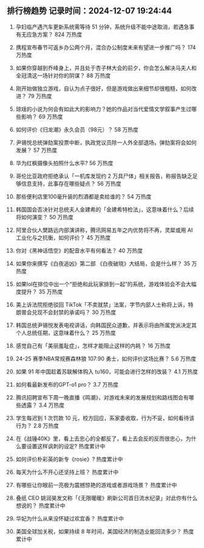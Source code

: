 
## 排行榜趋势 记录时间：2024-12-07 19:24:44
  
  1. 孕妇临产遇汽车更新系统需等待 51 分钟，系统升级不能中途取消，若遇急事有无应急方案？ 824 万热度
    
  2. 携程宣布春节可返乡办公两个月，混合办公制度未来有望进一步推广吗？ 174 万热度
    
  3. 如果你穿越到乔峰身上，并且处于杏子林大会的前夕，你会怎么解决马夫人和全冠清这一场针对你的阴谋？ 88 万热度
    
  4. 刚开始做独立游戏，自认为点子很好，但是游戏做出来细节却很粗糙，如何改进？ 79 万热度
    
  5. 琼瑶的小说为何会有如此大的影响力？她的作品对当代爱情文学叙事产生过哪些影响？ 69 万热度
    
  6. 如何评价《归龙潮》永久会员（98元）？ 58 万热度
    
  7. 尹锡悦总统弹劾案投票中断，执政党议员除一人外全部退场，弹劾案将会如何发展？ 57 万热度
    
  8. 华为红枫摄像头拍照什么水平? 56 万热度
    
  9. 哥伦比亚政府拒绝承认「一机库发现约 2 万具尸体」相关报告，称报告缺乏足够信息支持，此事存在哪些疑点？ 56 万热度
    
  10. 那些便利店里100毫升装的烈酒都是卖给谁的？ 54 万热度
    
  11. 韩国国会否决针对总统夫人金建希的「金建希特检法」，这意味着什么？后续将如何演变？ 50 万热度
    
  12. 阿里合伙人樊路远内部演讲称，腾讯网易五年之内优势将不再，灵犀或用 AI 工业化与之抗衡，如何评价？ 45 万热度
    
  13. 你对《黑神话悟空》的配音水平有何看法？ 40 万热度
    
  14. 如果你来撰写《白夜追凶》第二部 《白夜破晓》大结局，会是什么样？ 35 万热度
    
  15. 如果lol在排位中出一个“拒绝和此玩家排到一起”的系统，游戏体验会不会大幅度提升？ 35 万热度
    
  16. 美上诉法院拒绝驳回 TikTok「不卖就禁」法案，字节内部人士称将上诉，特朗普会兑现不会封禁的承诺吗？ 30 万热度
    
  17. 韩国总统尹锡悦发表电视讲话，向韩国民众道歉，并表示将由所属党派决定其个人总统任期，这意味着什么？ 25 万热度
    
  18. 感觉自己有「美丽羞耻症」，怎样才能阻止这样的内耗？ 16 万热度
    
  19. 24-25 赛季NBA常规赛森林狼 107:90 勇士，如何评价这场比赛？ 5.6 万热度
    
  20. 如果 91 年中国趁着苏联解体购入 tu160，可能会进行怎样的改装？ 4.1 万热度
    
  21. 如何看最新发布的GPT-o1 pro？ 3.7 万热度
    
  22. 腾讯招聘宣布下周一晚直播《鸣潮》，对游戏未来的发展规划和路线图会有哪些透露？ 3.4 万热度
    
  23. 学生每迟到 1 次罚款 10 元，校方回应，系家委收取，行为不妥，如何看待该行为？ 2.8 万热度
    
  24. 在《战锤40K》里，看上去忠心的全都反了，看上去会反的反而很忠心，为什么要设置这样讽刺的设定? 热度累计中
    
  25. 如何评价朴彩英的新专《rosie》? 热度累计中
    
  26. 每天为什么不开心还坚持上班？ 热度累计中
    
  27. 有哪些让你眼前一亮极为震撼惊艳的游戏或者游戏场景？ 热度累计中
    
  28. 叠纸 CEO 姚润昊发文称「《无限暖暖》刷新公司首日流水纪录」对此你有什么想说的？ 热度累计中
    
  29. 华妃为什么从来没怀疑过欢宜香？ 热度累计中
    
  30. 美国全球加关税，如果持续 8 年时间，美国经济的制造业能回流多少？ 热度累计中
    